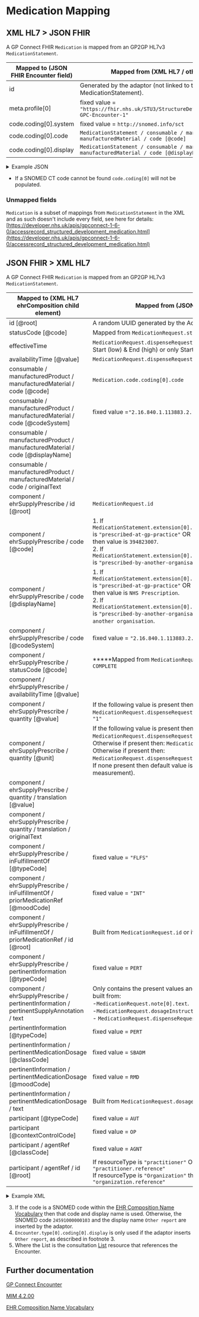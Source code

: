 # Medication Mapping

## XML HL7 > JSON FHIR

A GP Connect FHIR `Medication` is mapped from an GP2GP HL7v3 `MedicationStatement`.

| Mapped to (JSON FHIR Encounter field) | Mapped from (XML HL7 / other source)                                                                  |
|---------------------------------------|-------------------------------------------------------------------------------------------------------|
| id                                    | Generated by the adaptor (not linked to the MedicationStatement).                                     |
| meta.profile\[0]                      | fixed value = `"https://fhir.nhs.uk/STU3/StructureDefinition/CareConnect-GPC-Encounter-1"`            |
| code.coding\[0].system                | fixed value = `http://snomed.info/sct`                                                                |
| code.coding\[0].code                  | `MedicationStatement / consumable / manufacturedProduct / manufacturedMaterial / code [@code]`        |
| code.coding\[0].display               | `MedicationStatement / consumable / manufacturedProduct / manufacturedMaterial / code [@displayName]` |

<details>
    <summary>Example JSON</summary>

```
            "resource": {
                "resourceType": "Medication",
                "id": "4c6a99eb-fabb-4e92-809c-b738dc9a114d",
                "meta": {
                    "profile": [
                        "https://fhir.nhs.uk/STU3/StructureDefinition/CareConnect-GPC-Medication-1"
                    ]
                },
                "code": {
                    "coding": [
                        {
                            "system": "http://snomed.info/sct",
                            "code": "178011000001104",
                            "display": "Zimovane LS 3.75mg tablets (Sanofi)"
                        }
                    ]
                }

```
</details>

- If a SNOMED CT code cannot be found `code.coding[0]` will not be populated.

### Unmapped fields

`Medication` is a subset of mappings from `MedicationStatement` in the XML and as such doesn't include every field, see here for details:
[https://developer.nhs.uk/apis/gpconnect-1-6-0/accessrecord_structured_development_medication.html](https://developer.nhs.uk/apis/gpconnect-1-6-0/accessrecord_structured_development_medication.html)

## JSON FHIR > XML HL7
A GP Connect FHIR `Medication` is mapped from an GP2GP HL7v3 `MedicationStatement`.

| Mapped to (XML HL7 ehrComposition child element)                                         | Mapped from (JSON FHIR / other source )                                                                                                                                                                                                                                                                                                                                 |
|------------------------------------------------------------------------------------------|-------------------------------------------------------------------------------------------------------------------------------------------------------------------------------------------------------------------------------------------------------------------------------------------------------------------------------------------------------------------------|
| id \[@root]                                                                              | A random UUID generated by the Adaptor                                                                                                                                                                                                                                                                                                                                  |
| statusCode \[@code]                                                                      | Mapped from `MedicationRequest.status` - either `ACTIVE` or `COMPLETE`                                                                                                                                                                                                                                                                                                  |
| effectiveTime                                                                            | `MedicationRequest.dispenseRequest.validityPeriod` - will either have Start (low)  & End (high) or only Start                                                                                                                                                                                                                                                           |
| availabilityTime \[@value]                                                               | `MedicationRequest.dispenseRequest.validityPeriod.start`                                                                                                                                                                                                                                                                                                                |
| consumable / manufacturedProduct / manufacturedMaterial / code \[@code]                  | `Medication.code.coding[0].code`                                                                                                                                                                                                                                                                                                                                        |
| consumable / manufacturedProduct / manufacturedMaterial / code \[@codeSystem]            | fixed value =`"2.16.840.1.113883.2.1.3.2.4.15"`                                                                                                                                                                                                                                                                                                                         |
| consumable / manufacturedProduct / manufacturedMaterial / code \[@displayName]           |                                                                                                                                                                                                                                                                                                                                                                         |
| consumable / manufacturedProduct / manufacturedMaterial / code / originalText            |                                                                                                                                                                                                                                                                                                                                                                         |
| component / ehrSupplyPrescribe / id \[@root]                                             | `MedicationRequest.id`                                                                                                                                                                                                                                                                                                                                                  | 
| component / ehrSupplyPrescribe / code \[@code]                                           | 1. If `MedicationStatement.extension[0].valueCodeableConcept.coding[0].code` is `"prescribed-at-gp-practice"` OR `"prescribed-by-previous-practice"` then value is `394823007`.<br/>2. If `MedicationStatement.extension[0].valueCodeableConcept.coding[0].code` is `"prescribed-by-another-organisation"` then value is `394828003`.                                   |
| component / ehrSupplyPrescribe / code \[@displayName]                                    | 1. If `MedicationStatement.extension[0].valueCodeableConcept.coding[0].code` is `"prescribed-at-gp-practice"` OR `"prescribed-by-previous-practice"` then value is `NHS Prescription`.<br/>2. If `MedicationStatement.extension[0].valueCodeableConcept.coding[0].code` is `"prescribed-by-another-organisation"` then value is `Prescription by another organisation`. |
| component / ehrSupplyPrescribe / code \[@codeSystem]                                     | fixed value = `"2.16.840.1.113883.2.1.3.2.4.15"`                                                                                                                                                                                                                                                                                                                        |
| component / ehrSupplyPrescribe / statusCode \[@code]                                     | *****Mapped from `MedicationRequest.status` - either `ACTIVE` or `COMPLETE`                                                                                                                                                                                                                                                                                             |
| component / ehrSupplyPrescribe / availabilityTime \[@value]                              |                                                                                                                                                                                                                                                                                                                                                                         |
| component / ehrSupplyPrescribe / quantity \[@value]                                      | If the following value is present then: `MedicationRequest.dispenseRequest.quantity.value` otherwise defaults to `"1"`                                                                                                                                                                                                                                                  |
| component / ehrSupplyPrescribe / quantity \[@unit]                                       | If the following value is present then: `MedicationRequest.dispenseRequest.quantity.value`.<br/>Otherwise if present then: `MedicationRequest.dispenseRequest.extension`.<br/>Otherwise if present then: `MedicationRequest.dispenseRequest.quantity.extension`.<br/>If none present then default value is `"Unk UoM"` (unknown unit of measurement).                   |
| component / ehrSupplyPrescribe / quantity / translation \[@value]                        |                                                                                                                                                                                                                                                                                                                                                                         |
| component / ehrSupplyPrescribe / quantity / translation / originalText                   |                                                                                                                                                                                                                                                                                                                                                                         |
| component / ehrSupplyPrescribe / inFulfillmentOf \[@typeCode]                            | fixed value = `"FLFS"`                                                                                                                                                                                                                                                                                                                                                  |
| component / ehrSupplyPrescribe / inFulfillmentOf / priorMedicationRef \[@moodCode]       | fixed value = `"INT"`                                                                                                                                                                                                                                                                                                                                                   |
| component / ehrSupplyPrescribe / inFulfillmentOf / priorMedicationRef / id \[@root]      | Built from `MedicationRequest.id` or if not present then new one generated                                                                                                                                                                                                                                                                                              |
| component / ehrSupplyPrescribe / pertinentInformation \[@typeCode]                       | fixed value = `PERT`                                                                                                                                                                                                                                                                                                                                                    |
| component / ehrSupplyPrescribe / pertinentInformation / pertinentSupplyAnnotation / text | Only contains the present values and separated by whitespace (`" "`) - built from:<br/> -`MedicationRequest.note[0].text`.<br/> -`MedicationRequest.dosageInstruction[0].text`<br/> - `MedicationRequest.dispenseRequest.expectedSupplyDuration`                                                                                                                        |
| pertinentInformation \[@typeCode]                                                        | fixed value = `PERT`                                                                                                                                                                                                                                                                                                                                                    |
| pertinentInformation / pertinentMedicationDosage \[@classCode]                           | fixed value = `SBADM`                                                                                                                                                                                                                                                                                                                                                   |
| pertinentInformation / pertinentMedicationDosage \[@moodCode]                            | fixed value = `RMD`                                                                                                                                                                                                                                                                                                                                                     |
| pertinentInformation / pertinentMedicationDosage / text                                  | Built from `MedicationRequest.dosageInstruction[0].text`                                                                                                                                                                                                                                                                                                                |
| participant \[@typeCode]                                                                 | fixed value = `AUT`                                                                                                                                                                                                                                                                                                                                                     |
| participant \[@contextControlCode]                                                       | fixed value = `OP`                                                                                                                                                                                                                                                                                                                                                      |
| participant / agentRef \[@classCode]                                                     | fixed value = `AGNT`                                                                                                                                                                                                                                                                                                                                                    |
| participant / agentRef / id \[@root]                                                     | If resourceType is `"practitioner"` OR `"practitionerRole"` build from `"practitioner.reference"`<br/> If resourceType is `"Organization"` then build from `"organization.reference"`                                                                                                                                                                                   |


<details>
    <summary>Example XML</summary>

```
<ehrComposition classCode=\"COMPOSITION\" moodCode=\"EVN\">
    <id root=\"4BBABD06-93E2-4E87-9345-9B1171AC576F\" />
    <code code=\"24591000000103\" displayName=\"Other report\" codeSystem=\"2.16.840.1.113883.2.1.3.2.4.15\">
        <originalText>Surgery Consultation</originalText>
    </code>
    <statusCode code=\"COMPLETE\" />
    <effectiveTime>
        <low value=\"20190328103000\"/><high value=\"20190328103800\"/>
    </effectiveTime>
    <availabilityTime value=\"20190328103000\"/>
    <author typeCode=\"AUT\" contextControlCode=\"OP\">
        <time value=\"20190328103000\" />
        <agentRef classCode=\"AGNT\">
            <id root=\"4ED3292E-EC9E-400D-84D2-758CCDEA40A4\" />
        </agentRef>
    </author>
    <location typeCode="LOC">
        <locatedEntity classCode="LOCE">
            <code code="394730007" codeSystem="2.16.840.1.113883.2.1.3.2.4.15" displayName="Healthcare related organisation" />
            <locatedPlace classCode="PLC" determinerCode="INSTANCE">
                <name>Example location</name>
            </locatedPlace>
        </locatedEntity>
    </location>
    <Participant2 typeCode=\"PRF\" contextControlCode=\"OP\">
        <agentRef classCode=\"AGNT\">
            <id root=\"4ED3292E-EC9E-400D-84D2-758CCDEA40A4\"/>
        </agentRef>
    </Participant2>
    <component typeCode=\"COMP\">

    ...

    </component>
</ehrComposition>
```
</details>

3. If the code is a SNOMED code within the [EHR Composition Name Vocabulary](https://data.developer.nhs.uk/dms/mim/6.3.01/Vocabulary/EhrCompositionName.htm)
   then that code and display name is used. Otherwise, the SNOMED code `24591000000103` and the display name `Other report` are inserted by the adaptor.
4. `Encounter.type[0].coding[0].display` is only used if the adaptor inserts `Other report`, as described in footnote 3.
5. Where the List is the consultation [List](../list/README.md) resource that references the Encounter.

## Further documentation

[GP Connect Encounter](https://developer.nhs.uk/apis/gpconnect-1-6-0/accessrecord_structured_development_encounter.html)

[MIM 4.2.00](https://data.developer.nhs.uk/dms/mim/4.2.00/Index.htm)

[EHR Composition Name Vocabulary](https://data.developer.nhs.uk/dms/mim/6.3.01/Vocabulary/EhrCompositionName.htm)
